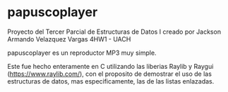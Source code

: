 # papuscoplayer
Proyecto del Tercer Parcial de Estructuras de Datos I 
creado por Jackson Armando Velazquez Vargas
4HW1 - UACH

papuscoplayer es un reproductor MP3 muy simple. 

Este fue hecho enteramente en C utilizando las liberias Raylib y Raygui (https://www.raylib.com/), con el proposito
de demostrar el uso de las estructuras de datos, mas especificamente, las de las listas enlazadas.
